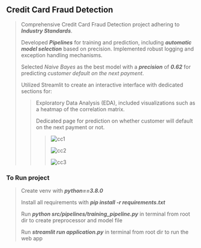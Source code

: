 ## Credit Card Fraud Detection
> Comprehensive Credit Card Fraud Detection project adhering to _**Industry Standards**_.
>
> Developed _**Pipelines**_ for training and prediction, including **_automatic model selection_** based on precision. Implemented robust logging and exception handling mechanisms.
>
> Selected _Naive Bayes_ as the best model with a **_precision_** of **_0.62_** for predicting _customer default on the next payment_.
>
> Utilized Streamlit to create an interactive interface with dedicated sections for:
>
> > Exploratory Data Analysis (EDA), included visualizations such as a heatmap of the correlation matrix.
> >
> > Dedicated page for prediction on whether customer will default on the next payment or not.
> >
> > > ![cc1](https://github.com/Priykrit/Credit-Card-Fraud-Detection/assets/98400044/d296249c-a718-4703-ab4e-ff886c716b0d)
> > >
> > > ![cc2](https://github.com/Priykrit/Credit-Card-Fraud-Detection/assets/98400044/5d6303c9-e774-4d3a-8539-5fe6e9b7a295)
> > >
> > > ![cc3](https://github.com/Priykrit/Credit-Card-Fraud-Detection/assets/98400044/8e88175a-40b6-43fc-8e20-12934c3ac0ca)


### To Run project
> Create venv with _**python==3.8.0**_
> 
> Install all requirements with _**pip install -r requirements.txt**_
> 
> Run _**python src/pipelines/training_pipeline.py**_ in terminal from root dir to create preprocessor and model file
> 
> Run _**streamlit run application.py**_ in terminal from root dir to run the web app
